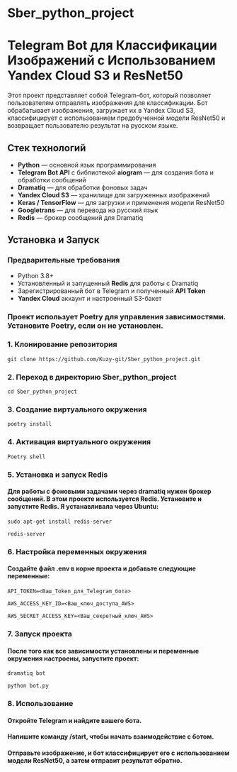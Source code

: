 # Sber_python_project
# Telegram Bot для Классификации Изображений с Использованием Yandex Cloud S3 и ResNet50

Этот проект представляет собой Telegram-бот, который позволяет пользователям отправлять изображения для классификации. Бот обрабатывает изображения, загружает их в Yandex Cloud S3, классифицирует с использованием предобученной модели ResNet50 и возвращает пользователю результат на русском языке.

## Стек технологий
- **Python** — основной язык программирования
- **Telegram Bot API** с библиотекой **aiogram** — для создания бота и обработки сообщений
- **Dramatiq** — для обработки фоновых задач
- **Yandex Cloud S3** — хранилище для загруженных изображений
- **Keras / TensorFlow** — для загрузки и применения модели ResNet50
- **Googletrans** — для перевода на русский язык
- **Redis** — брокер сообщений для Dramatiq

## Установка и Запуск

### Предварительные требования
- Python 3.8+
- Установленный и запущенный **Redis** для работы с Dramatiq
- Зарегистрированный бот в Telegram и полученный **API Token**
- **Yandex Cloud** аккаунт и настроенный S3-бакет

### Проект использует **Poetry** для управления зависимостями. Установите Poetry, если он не установлен.

### 1. Клонирование репозитория 

```git clone https://github.com/Kuzy-git/Sber_python_project.git```

### 2. Переход в директорию Sber_python_project 

```cd Sber_python_project```

### 3. Создание виртуального окружения

```poetry install```

### 4. Активация виртуального окружения

```Poetry shell```

### 5. Установка и запуск Redis
#### Для работы с фоновыми задачами через dramatiq нужен брокер сообщений. В этом проекте используется Redis. Установите и запустите Redis. Я устанавливала через Ubuntu:

```sudo apt-get install redis-server```

```redis-server```

### 6. Настройка переменных окружения
#### Создайте файл .env в корне проекта и добавьте следующие переменные:

```API_TOKEN=<Ваш_Token_для_Telegram_бота>```

```AWS_ACCESS_KEY_ID=<Ваш_ключ_доступа_AWS>```

```AWS_SECRET_ACCESS_KEY=<Ваш_секретный_ключ_AWS>```

### 7. Запуск проекта
#### После того как все зависимости установлены и переменные окружения настроены, запустите проект:

```dramatiq bot```

```python bot.py```

### 8. Использование
#### Откройте Telegram и найдите вашего бота.
#### Напишите команду /start, чтобы начать взаимодействие с ботом.
#### Отправьте изображение, и бот классифицирует его с использованием модели ResNet50, а затем отправит результат обратно.

